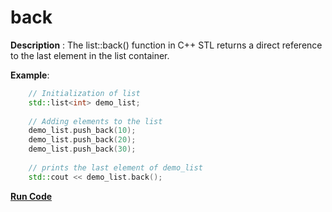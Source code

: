 # back

**Description** : The list::back() function in C++ STL returns a direct reference to the last element in the list container.

**Example**:
```cpp
    // Initialization of list 
    std::list<int> demo_list; 
  
    // Adding elements to the list 
    demo_list.push_back(10); 
    demo_list.push_back(20); 
    demo_list.push_back(30); 
  
    // prints the last element of demo_list 
    std::cout << demo_list.back(); 

```
**[Run Code](https://rextester.com/TMRQJ2841)**
